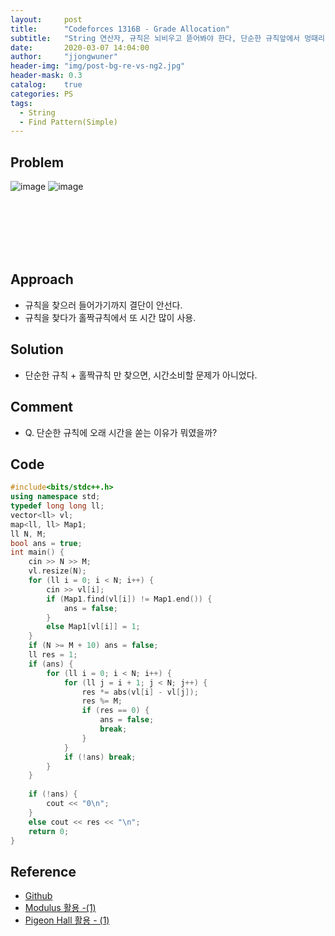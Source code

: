 ```yaml
---
layout:     post
title:      "Codeforces 1316B - Grade Allocation"
subtitle:   "String 연산자, 규칙은 뇌비우고 뜯어봐야 한다, 단순한 규칙앞에서 멍때리지 말자, 홀짝규칙 기준"
date:       2020-03-07 14:04:00
author:     "jjongwuner"
header-img: "img/post-bg-re-vs-ng2.jpg"
header-mask: 0.3
catalog:    true
categories: PS
tags:
  - String
  - Find Pattern(Simple)
---
```


## Problem
![image](https://user-images.githubusercontent.com/16419202/76137127-9a59a980-607c-11ea-95cb-ef535ada56ec.png)
![image](https://user-images.githubusercontent.com/16419202/76137132-a7769880-607c-11ea-93c9-f8c46a490d16.png)

<br><br><br><br><br>
## Approach
- 규칙을 찾으러 들어가기까지 결단이 안선다. 
- 규칙을 찾다가 홀짝규칙에서 또 시간 많이 사용.

## Solution
- 단순한 규칙 + 홀짝규칙 만 찾으면, 시간소비할 문제가 아니었다.

## Comment
- Q. 단순한 규칙에 오래 시간을 쏟는 이유가 뭐였을까?

## Code
```cpp
#include<bits/stdc++.h>
using namespace std;
typedef long long ll;
vector<ll> vl;
map<ll, ll> Map1;
ll N, M;
bool ans = true;
int main() {
	cin >> N >> M;
	vl.resize(N);
	for (ll i = 0; i < N; i++) {
		cin >> vl[i];
		if (Map1.find(vl[i]) != Map1.end()) {
			ans = false;
		}
		else Map1[vl[i]] = 1;
	}
	if (N >= M + 10) ans = false;
	ll res = 1;
	if (ans) {
		for (ll i = 0; i < N; i++) {
			for (ll j = i + 1; j < N; j++) {
				res *= abs(vl[i] - vl[j]);
				res %= M;
				if (res == 0) {
					ans = false;
					break;
				}
			}
			if (!ans) break;
		}
	}
 
	if (!ans) {
		cout << "0\n";
	}
	else cout << res << "\n";
	return 0;
}
```

## Reference
- [Github](https://github.com/jongwuner/ps-study/blob/master/exercise/Codeforce/1305C.cpp)
- [Modulus 활용 -(1)](https://github.com/jongwuner/ps-study/blob/master/exercise/Codeforce/1295D.cpp)
- [Pigeon Hall 활용 - (1)]()